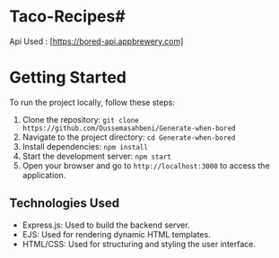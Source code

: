 # Taco-Recipes#
Api Used : [https://bored-api.appbrewery.com]
# Getting Started

To run the project locally, follow these steps:

1. Clone the repository: `git clone https://github.com/Oussemasahbeni/Generate-when-bored`
2. Navigate to the project directory: `cd Generate-when-bored`
3. Install dependencies: `npm install`
4. Start the development server: `npm start`
5. Open your browser and go to `http://localhost:3000` to access the application.

## Technologies Used

- Express.js: Used to build the backend server.
- EJS: Used for rendering dynamic HTML templates.
- HTML/CSS: Used for structuring and styling the user interface.
